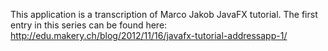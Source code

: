 This application is a transcription of Marco Jakob JavaFX tutorial. The first entry in this series can be found here:
http://edu.makery.ch/blog/2012/11/16/javafx-tutorial-addressapp-1/